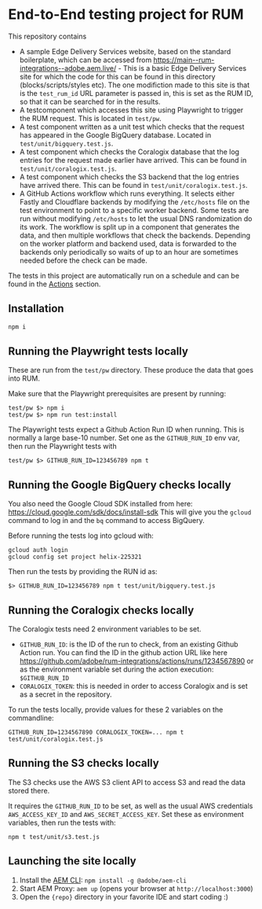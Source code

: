 # End-to-End testing project for RUM

This repository contains

* A sample Edge Delivery Services website, based on the standard boilerplate, which can be accessed from https://main--rum-integrations--adobe.aem.live/ - This is a basic Edge Delivery Services site for which the code for this can be found in this directory (blocks/scripts/styles etc). The one modifiction made to this site is that is the
`test_rum_id` URL parameter is passed in, this is set as the RUM ID, so that it can be searched for in the results.
* A testcomponent which accesses this site using Playwright to trigger the RUM request. This is located in `test/pw`.
* A test component written as a unit test which checks that the request has appeared in the Google BigQuery database. Located in `test/unit/bigquery.test.js`.
* A test component which checks the Coralogix database that the log entries for the request made earlier have arrived. This can be found in `test/unit/coralogix.test.js`.
* A test component which checks the S3 backend that the log entries have arrived there. This can be found in `test/unit/coralogix.test.js`.
* A GitHub Actions workflow which runs everything. It selects either Fastly and Cloudflare backends by modifying the `/etc/hosts` file on the test environment to point to a
specific worker backend. Some tests are run without modifying `/etc/hosts` to let the usual DNS randomization do its work. The workflow is split up in a component that
generates the data, and then multiple workflows that check the backends. Depending on the worker platform and backend used, data is forwarded to the backends only periodically
so waits of up to an hour are sometimes needed before the check can be made.

The tests in this project are automatically run on a schedule and can be found in the
[Actions](https://github.com/adobe/rum-integrations/actions)
section.

## Installation

```sh
npm i
```


## Running the Playwright tests locally

These are run from the `test/pw` directory. These produce the data that goes into RUM.

Make sure that the Playwright prerequisites are present by running:

```
test/pw $> npm i
test/pw $> npm run test:install
```

The Playwright tests expect a Github Action Run ID when running. This is normally a large base-10 number. Set one as the `GITHUB_RUN_ID`
env var, then run the Playwright tests with
```
test/pw $> GITHUB_RUN_ID=123456789 npm t
```

## Running the Google BigQuery checks locally

You also need the Google Cloud SDK installed from here: https://cloud.google.com/sdk/docs/install-sdk
This will give you the `gcloud` command to log in and the `bq` command to access BigQuery.

Before running the tests log into gcloud with:

```
gcloud auth login
gcloud config set project helix-225321
```

Then run the tests by providing the RUN id as:

```
$> GITHUB_RUN_ID=123456789 npm t test/unit/bigquery.test.js
```

## Running the Coralogix checks locally

The Coralogix tests need 2 environment variables to be set.

* `GITHUB_RUN_ID`: is the ID of the run to check, from an existing Github Action run. You can find the ID in the github action URL like here https://github.com/adobe/rum-integrations/actions/runs/1234567890 or as the environment variable set during the action execution: `$GITHUB_RUN_ID`
* `CORALOGIX_TOKEN`: this is needed in order to access Coralogix and is set as a secret in the repository.

To run the tests locally, provide values for these 2 variables on the commandline:

```
GITHUB_RUN_ID=1234567890 CORALOGIX_TOKEN=... npm t test/unit/coralogix.test.js
```

## Running the S3 checks locally

The S3 checks use the AWS S3 client API to access S3 and read the data stored there.

It requires the `GITHUB_RUN_ID` to be set, as well as the usual AWS credentials `AWS_ACCESS_KEY_ID` and `AWS_SECRET_ACCESS_KEY`. Set these as environment variables,
then run the tests with:

```
npm t test/unit/s3.test.js
```

## Launching the site locally

1. Install the [AEM CLI](https://github.com/adobe/helix-cli): `npm install -g @adobe/aem-cli`
1. Start AEM Proxy: `aem up` (opens your browser at `http://localhost:3000`)
1. Open the `{repo}` directory in your favorite IDE and start coding :)
